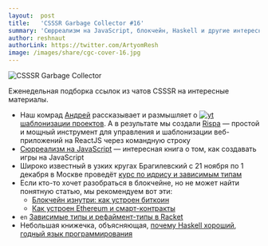 ```yaml
---
layout:  post
title:   'CSSSR Garbage Collector #16'
summary: 'Сюрреализм на JavaScript, блокчейн, Haskell и другие интересные материалы из наших чатов'
author: reshnaut
authorLink: https://twitter.com/ArtyomResh
image: /images/share/cgc-cover-16.jpg
---
```


[github]: /images/icons/github.png
[medium]: /images/icons/medium.png
[yt]: /images/icons/youtube.png

![CSSSR Garbage Collector](/images/share/cgc-cover-16.jpg)

Еженедельная подборка ссылок из чатов CSSSR на интересные материалы.
- Наш комрад [Андрей](https://github.com/Laiff) рассказывает и размышляет о [![yt] шаблонизации проектов](https://www.youtube.com/watch?v=y_C3rMFTSeg). А в результате мы создали [Rispa](https://rispa.io/) — простой и мощный инструмент для управления и шаблонизации веб-приложений на ReactJS через командную строку
- [Сюрреализм на JavaScript](https://bakhirev.biz/book/) — интересная книга о том, как создавать игры на JavaScript
- Широко известный в узких кругах Брагилевский с 21 ноября по 1 декабря в Москве проведёт [курс по идрису и зависимым типам](https://cs.hse.ru/announcements/210992029.html)
- Если кто-то хочет разобраться в блокчейне, но не может найти понятную статью, мы рекомендуем вот эти:
    - [Блокчейн изнутри: как устроен биткоин](http://vas3k.ru/blog/blockchain/)
    - [Как устроен Ethereum и смарт-контракты](http://vas3k.ru/blog/ethereum/)
- `en` [Зависимые типы и рефаймент-типы в Racket](https://blog.racket-lang.org/2017/10/racket-v6-11.html)
- Небольшая книжечка, объясняющая, [почему Haskell хороший, годный язык программирования](http://camlunity.ru/swap/haskell/whyhaskell.pdf)
